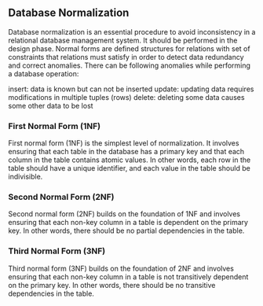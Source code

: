 ## Database Normalization
Database normalization is an essential procedure to avoid inconsistency in a relational database management system. It should be performed in the design phase. 
Normal forms are defined structures for relations with set of constraints that relations must satisfy in order to detect data redundancy and correct anomalies. 
There can be following anomalies while performing a database operation:

insert: data is known but can not be inserted
update: updating data requires modifications in multiple tuples (rows)
delete: deleting some data causes some other data to be lost

### First Normal Form (1NF)
First normal form (1NF) is the simplest level of normalization. It involves ensuring that each table in the database has a primary key and that each column in the table contains atomic values. 
In other words, each row in the table should have a unique identifier, and each value in the table should be indivisible.

### Second Normal Form (2NF)
Second normal form (2NF) builds on the foundation of 1NF and involves ensuring that each non-key column in a table is dependent on the primary key. 
In other words, there should be no partial dependencies in the table.

### Third Normal Form (3NF)
Third normal form (3NF) builds on the foundation of 2NF and involves ensuring that each non-key column in a table is not transitively dependent on the primary key. 
In other words, there should be no transitive dependencies in the table.
